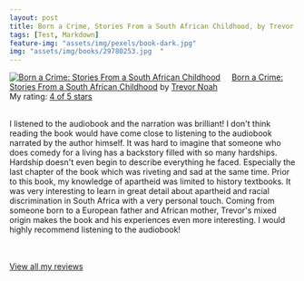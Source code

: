 ```yaml
---
layout: post
title: Born a Crime, Stories From a South African Childhood, by Trevor Noah             
tags: [Test, Markdown]
feature-img: "assets/img/pexels/book-dark.jpg"             
img: "assets/img/books/29780253.jpg  "
---
```

             
<a href= "https://www.goodreads.com/book/show/29780253-born-a-crime" style= "float: left; padding-right: 20px"><img border="0" alt= "Born a Crime: Stories From a South African Childhood" src= "https://images.gr-assets.com/books/1473867911m/29780253.jpg" /></a><a href="https://www.goodreads.com/book/show/29780253-born-a-crime">Born a Crime: Stories From a South African Childhood</a> by <a href="https://www.goodreads.com/author/show/15149526.Trevor_Noah">Trevor Noah</a><br/> My rating: <a href="https://www.goodreads.com/review/show/1920750971"> 4 of 5 stars</a><br /><br />


I listened to the audiobook and the narration was brilliant! I don't think reading the book would have come close to listening to the audiobook narrated by the author himself. It was hard to imagine that someone who does comedy for a living has a backstory filled with so many hardships. Hardship doesn't even begin to describe everything he faced. Especially the last chapter of the book which was riveting and sad at the same time. Prior to this book, my knowledge of apartheid was limited to history textbooks. It was very interesting to learn in great detail about apartheid and racial discrimination in South Africa with a very personal touch. Coming from someone born to a European father and African mother, Trevor's mixed origin makes the book and his experiences even more interesting. I would highly recommend listening to the audiobook!

<br/><br/><a href="https://www.goodreads.com/review/list/16616412-nandita-damaraju">View all my reviews</a>
